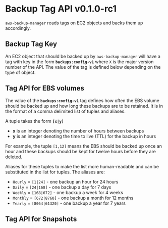 # Backup Tag API v0.1.0-rc1

`aws-backup-manager` reads tags on EC2 objects and backs them up accordingly.

## Backup Tag Key

An EC2 object that should be backed up by `aws-backup-manager` will have a tag with key in the form **`backups:config-v1`** where `X` is the major version number of the API. The value of the tag is defined below depending on the type of object.

## Tag API for EBS volumes

The value of the **`backups:config-v1`** tag defines how often the EBS volume should be backed up and how long these backups are to be retained. It is in the format of a comma delimited list of tuples and aliases.

A tuple takes the form **`[x|y]`**

* **x** is an integer denoting the number of hours between backups
* **y** is an integer denoting the time to live (TTL) for the backup in hours

For example, the tuple `[1,12]` means the EBS should be backed up once an hour and these backups should be kept for twelve hours before they are deleted.

Aliases for these tuples to make the list more human-readable and can be substituted in the list for tuples. The aliases are:

* `Hourly` = `[1|24]` - one backup an hour for 24 hours
* `Daily` = `[24|168]` - one backup a day for 7 days
* `Weekly` = `[168|672]` - one backup a week for 4 weeks
* `Monthly` = `[672|8760]` - one backup a month for 12 months
* `Yearly` = `[8064|61320]` - one backup a year for 7 years

## Tag API for Snapshots
